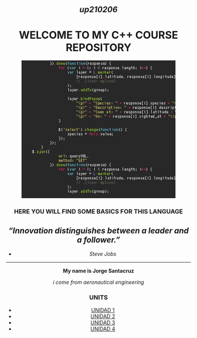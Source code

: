<div align= "center">

## *up210206*

# WELCOME TO MY C++ COURSE REPOSITORY

![ERROR AL CARGAR IMAGEN](https://github.com/Up210206a/up210206_cpp/blob/main/IMAGENES/giphy-6.gif)


### HERE YOU WILL FIND SOME BASICS FOR THIS LANGUAGE


## *“Innovation distinguishes between a leader and a follower.”*
 - *Steve Jobs*
---

**My name is Jorge Santacruz**

*i come from aeronautical engineering* 



<div align= "center">



### **UNITS** 

 

 - [UNIDAD 1](https://github.com/Up210206a/up210206_cpp/tree/main/U1)
 - [UNIDAD 2](https://github.com/Up210206a/up210206_cpp/tree/main/U2)
 - [UNIDAD 3](https://github.com/Up210206a/up210206_cpp/tree/main/U3)
 - [UNIDAD 4](https://github.com/Up210206a/up210206_cpp/tree/main/U4)

 


